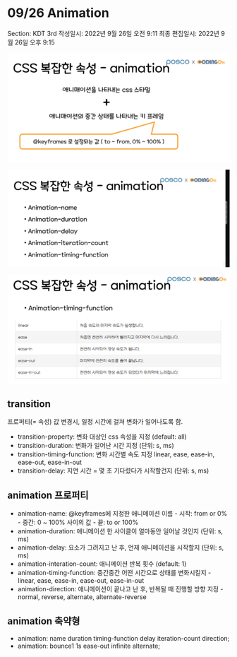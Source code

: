# 09/26 Animation

Section: KDT 3rd
작성일시: 2022년 9월 26일 오전 9:11
최종 편집일시: 2022년 9월 26일 오후 9:15

![ani01.png](09%2026%20Animation%20c411cf23fcb34a869c4d9330713e8662/ani01.png)

![ani-1.png](09%2026%20Animation%20c411cf23fcb34a869c4d9330713e8662/ani-1.png)

![ani2.png](09%2026%20Animation%20c411cf23fcb34a869c4d9330713e8662/ani2.png)

## transition

프로퍼티(= 속성) 값 변경시, 일정 시간에 걸쳐 변화가 일어나도록 함.

- transition-property: 변화 대상인 css 속성을 지정 (default: all)
- transition-duration: 변화가 일어난 시간 지정 (단위: s, ms)
- transition-timing-function: 변화 시간별 속도 지정
linear, ease, ease-in, ease-out, ease-in-out
- transition-delay: 지연 시간 = 몇 초 기다렸다가 시작할건지 (단위: s, ms)

## animation 프로퍼티

- animation-name: @keyframes에 지정한 애니메이션 이름
		- 시작: from or 0%
		- 중간: 0 ~ 100% 사이의 값
		- 끝: to or 100%
- animation-duration: 애니메이션 한 사이클이 얼마동안 일어날 것인지 (단위: s, ms)
- animation-delay: 요소가 그려지고 난 후, 언제 애니메이션을 시작할지 (단위: s, ms)
- animation-interation-count: 애니메이션 반복 횟수 (default: 1)
- animation-timing-function: 중간중간 어떤 시간으로 상태를 변화시킬지
		- linear, ease, ease-in, ease-out, ease-in-out
- animation-direction: 애니메이션이 끝나고 난 후, 반복될 때 진행할 방향 지정
		- normal, reverse, alternate, alternate-reverse

## animation 축약형

- animation: name duration timing-function delay iteration-count direction;
- animation: bounce1 1s ease-out infinite alternate;